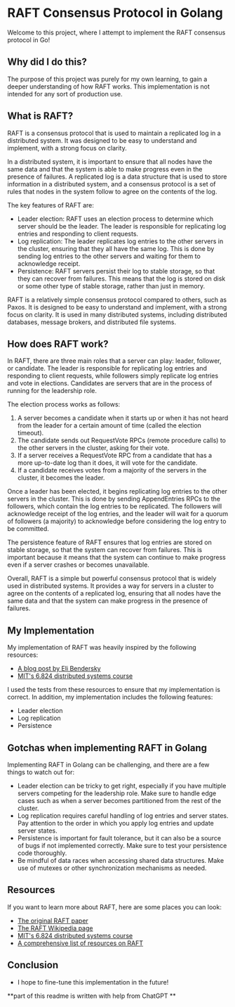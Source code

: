 # RAFT Consensus Protocol in Golang

Welcome to this project, where I attempt to implement the RAFT consensus protocol in Go!

## Why did I do this?

The purpose of this project was purely for my own learning, to gain a deeper understanding of how RAFT works. This implementation is not intended for any sort of production use.

## What is RAFT?

RAFT is a consensus protocol that is used to maintain a replicated log in a distributed system. It was designed to be easy to understand and implement, with a strong focus on clarity.

In a distributed system, it is important to ensure that all nodes have the same data and that the system is able to make progress even in the presence of failures. A replicated log is a data structure that is used to store information in a distributed system, and a consensus protocol is a set of rules that nodes in the system follow to agree on the contents of the log.

The key features of RAFT are:

-   Leader election: RAFT uses an election process to determine which server should be the leader. The leader is responsible for replicating log entries and responding to client requests.
-   Log replication: The leader replicates log entries to the other servers in the cluster, ensuring that they all have the same log. This is done by sending log entries to the other servers and waiting for them to acknowledge receipt.
-   Persistence: RAFT servers persist their log to stable storage, so that they can recover from failures. This means that the log is stored on disk or some other type of stable storage, rather than just in memory.

RAFT is a relatively simple consensus protocol compared to others, such as Paxos. It is designed to be easy to understand and implement, with a strong focus on clarity. It is used in many distributed systems, including distributed databases, message brokers, and distributed file systems.

## How does RAFT work?

In RAFT, there are three main roles that a server can play: leader, follower, or candidate. The leader is responsible for replicating log entries and responding to client requests, while followers simply replicate log entries and vote in elections. Candidates are servers that are in the process of running for the leadership role.

The election process works as follows:

1.  A server becomes a candidate when it starts up or when it has not heard from the leader for a certain amount of time (called the election timeout).
2.  The candidate sends out RequestVote RPCs (remote procedure calls) to the other servers in the cluster, asking for their vote.
3.  If a server receives a RequestVote RPC from a candidate that has a more up-to-date log than it does, it will vote for the candidate.
4.  If a candidate receives votes from a majority of the servers in the cluster, it becomes the leader.

Once a leader has been elected, it begins replicating log entries to the other servers in the cluster. This is done by sending AppendEntries RPCs to the followers, which contain the log entries to be replicated. The followers will acknowledge receipt of the log entries, and the leader will wait for a quorum of followers (a majority) to acknowledge before considering the log entry to be committed.

The persistence feature of RAFT ensures that log entries are stored on stable storage, so that the system can recover from failures. This is important because it means that the system can continue to make progress even if a server crashes or becomes unavailable.

Overall, RAFT is a simple but powerful consensus protocol that is widely used in distributed systems. It provides a way for servers in a cluster to agree on the contents of a replicated log, ensuring that all nodes have the same data and that the system can make progress in the presence of failures.

## My Implementation

My implementation of RAFT was heavily inspired by the following resources:

-   [A blog post by Eli Bendersky](https://eli.thegreenplace.net/2020/implementing-raft-part-0-introduction/)
-   [MIT's 6.824 distributed systems course](https://pdos.csail.mit.edu/6.824/labs/lab-raft.html)

I used the tests from these resources to ensure that my implementation is correct. In addition, my implementation includes the following features:

-   Leader election
-   Log replication
-   Persistence

## Gotchas when implementing RAFT in Golang

Implementing RAFT in Golang can be challenging, and there are a few things to watch out for:

-   Leader election can be tricky to get right, especially if you have multiple servers competing for the leadership role. Make sure to handle edge cases such as when a server becomes partitioned from the rest of the cluster.
-   Log replication requires careful handling of log entries and server states. Pay attention to the order in which you apply log entries and update server states.
-   Persistence is important for fault tolerance, but it can also be a source of bugs if not implemented correctly. Make sure to test your persistence code thoroughly.
-   Be mindful of data races when accessing shared data structures. Make use of mutexes or other synchronization mechanisms as needed.

## Resources

If you want to learn more about RAFT, here are some places you can look:

-   [The original RAFT paper](https://ramcloud.stanford.edu/wiki/download/attachments/11370504/raft.pdf)
-   [The RAFT Wikipedia page](https://en.wikipedia.org/wiki/Raft_(computer_science))
-   [MIT's 6.824 distributed systems course](https://pdos.csail.mit.edu/6.824/labs/lab-raft.html)
-   [A comprehensive list of resources on RAFT](https://raft.github.io/)

## Conclusion
- I hope to fine-tune this implementation in the future!

**part of this readme is written with help from ChatGPT **

